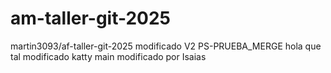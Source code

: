 # am-taller-git-2025
martin3093/af-taller-git-2025
modificado V2
 PS-PRUEBA_MERGE
hola
que
tal
modificado katty
 main
modificado por Isaias
